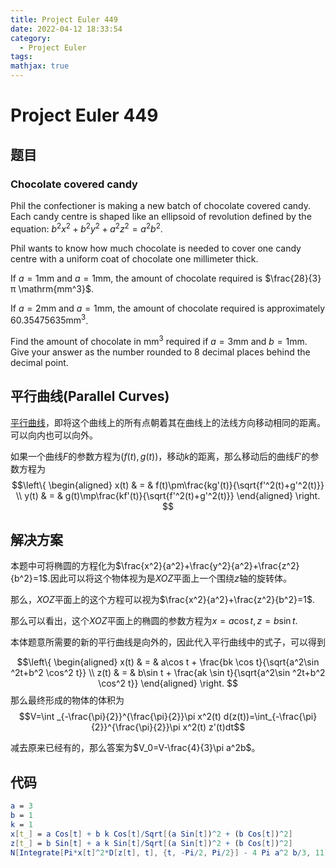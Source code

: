 ```yaml
---
title: Project Euler 449
date: 2022-04-12 18:33:54
category:
  - Project Euler
tags:
mathjax: true
---
```

<escape><!-- more --></escape>

# Project Euler 449

## 题目

### Chocolate covered candy

Phil the confectioner is making a new batch of chocolate covered candy. Each candy centre is shaped like an ellipsoid of revolution defined by the equation: $b^2x^2 + b^2y^2 + a^2z^2 = a^2b^2$.

Phil wants to know how much chocolate is needed to cover one candy centre with a uniform coat of chocolate one millimeter thick.

If $a=1\mathrm{mm}$  and $a=1\mathrm{mm}$, the amount of chocolate required is $\frac{28}{3}π \mathrm{mm^3}$.

If $a=2\mathrm{mm}$  and $a=1\mathrm{mm}$, the amount of chocolate required is approximately $60.35475635 \mathrm{mm^3}$.

Find the amount of chocolate in $\mathrm{mm^3}$ required if $a=3 \mathrm{mm}$ and $b=1 \mathrm{mm}$. Give your answer as the number rounded to $8$ decimal places behind the decimal point.

## 平行曲线(Parallel Curves)

[平行曲线](https://mathworld.wolfram.com/ParallelCurves.html)，即将这个曲线上的所有点朝着其在曲线上的法线方向移动相同的距离。可以向内也可以向外。

如果一个曲线$F$的参数方程为$(f(t),g(t))$，移动$k$的距离，那么移动后的曲线$F'$的参数方程为
$$\left\{
\begin{aligned}
x(t) & = & f(t)\pm\frac{kg'(t)}{\sqrt{f'^2(t)+g'^2(t)}} \\
y(t) & = & g(t)\mp\frac{kf'(t)}{\sqrt{f'^2(t)+g'^2(t)}}
\end{aligned}
\right.
$$

## 解决方案

本题中可将椭圆的方程化为$\frac{x^2}{a^2}+\frac{y^2}{a^2}+\frac{z^2}{b^2}=1$.因此可以将这个物体视为是$XOZ$平面上一个围绕$z$轴的旋转体。

那么，$XOZ$平面上的这个方程可以视为$\frac{x^2}{a^2}+\frac{z^2}{b^2}=1$.

那么可以看出，这个$XOZ$平面上的椭圆的参数方程为$x=a\cos t,z=b\sin t$.

本体题意所需要的新的平行曲线是向外的，因此代入平行曲线中的式子，可以得到

$$\left\{
\begin{aligned}
x(t) & = & a\cos t + \frac{bk \cos t}{\sqrt{a^2\sin ^2t+b^2 \cos^2 t}} \\
z(t) & = & b\sin t + \frac{ak \sin t}{\sqrt{a^2\sin ^2t+b^2 \cos^2 t}}
\end{aligned}
\right.
$$
那么最终形成的物体的体积为
$$V=\int _{-\frac{\pi}{2}}^{\frac{\pi}{2}}\pi x^2(t) d(z(t))=\int_{-\frac{\pi}{2}}^{\frac{\pi}{2}}\pi x^2(t) z'(t)dt$$

减去原来已经有的，那么答案为$V_0=V-\frac{4}{3}\pi a^2b$。

## 代码

```Mathematica
a = 3
b = 1
k = 1
x[t_] = a Cos[t] + b k Cos[t]/Sqrt[(a Sin[t])^2 + (b Cos[t])^2]
z[t_] = b Sin[t] + a k Sin[t]/Sqrt[(a Sin[t])^2 + (b Cos[t])^2]
N[Integrate[Pi*x[t]^2*D[z[t], t], {t, -Pi/2, Pi/2}] - 4 Pi a^2 b/3, 11]
```

